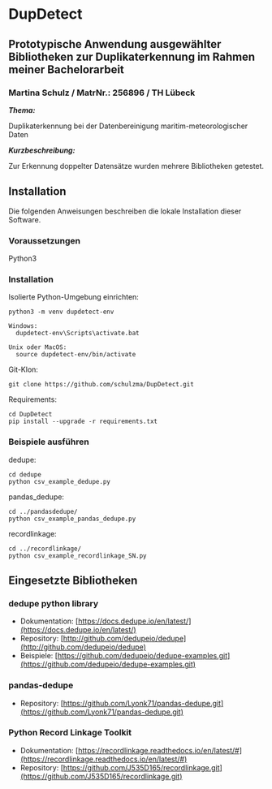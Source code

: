 # DupDetect

## Prototypische Anwendung ausgewählter Bibliotheken zur Duplikaterkennung im Rahmen meiner Bachelorarbeit

### **Martina Schulz / MatrNr.: 256896 / TH Lübeck** 

**_Thema:_**

Duplikaterkennung bei der Datenbereinigung maritim-meteorologischer Daten

**_Kurzbeschreibung:_**

Zur Erkennung doppelter Datensätze wurden mehrere Bibliotheken getestet.

## Installation

Die folgenden Anweisungen beschreiben die lokale Installation dieser Software.

### Voraussetzungen

Python3

### Installation

Isolierte Python-Umgebung einrichten:
```
python3 -m venv dupdetect-env

Windows:
  dupdetect-env\Scripts\activate.bat

Unix oder MacOS:
  source dupdetect-env/bin/activate
```

Git-Klon:
```
git clone https://github.com/schulzma/DupDetect.git
```

Requirements:
```
cd DupDetect
pip install --upgrade -r requirements.txt
```

### Beispiele ausführen

dedupe:
```
cd dedupe
python csv_example_dedupe.py
```

pandas_dedupe:
```
cd ../pandasdedupe/
python csv_example_pandas_dedupe.py
```

recordlinkage:
```
cd ../recordlinkage/
python csv_example_recordlinkage_SN.py
```

## Eingesetzte Bibliotheken

### dedupe python library 
* Dokumentation: [https://docs.dedupe.io/en/latest/](https://docs.dedupe.io/en/latest/)
* Repository: [http://github.com/dedupeio/dedupe](http://github.com/dedupeio/dedupe) 
* Beispiele: [https://github.com/dedupeio/dedupe-examples.git](https://github.com/dedupeio/dedupe-examples.git)

### pandas-dedupe
* Repository: [https://github.com/Lyonk71/pandas-dedupe.git](https://github.com/Lyonk71/pandas-dedupe.git)

### Python Record Linkage Toolkit
* Dokumentation: [https://recordlinkage.readthedocs.io/en/latest/#](https://recordlinkage.readthedocs.io/en/latest/#)
* Repository: [https://github.com/J535D165/recordlinkage.git](https://github.com/J535D165/recordlinkage.git)
